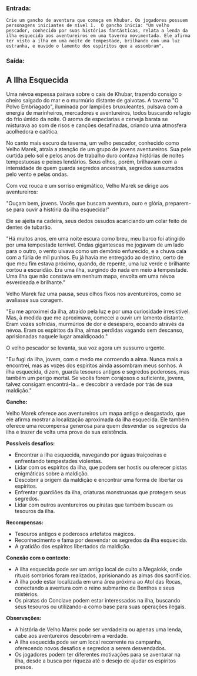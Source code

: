 ### Entrada:

```
Crie um gancho de aventura que começa em Khubar. Os jogadores possuem personagens iniciantes de nível 1.  O gancho inicia: "Um velho pescador, conhecido por suas histórias fantásticas, relata a lenda da ilha esquecida aos aventureiros em uma taverna movimentada. Ele afirma ter visto a ilha em uma noite de tempestade, brilhando com uma luz estranha, e ouvido o lamento dos espíritos que a assombram".
```

### Saída: 

## A Ilha Esquecida

Uma névoa espessa pairava sobre o cais de Khubar, trazendo consigo o cheiro salgado do mar e o murmúrio distante de gaivotas. A taverna "O Polvo Embriagado", iluminada por lampiões bruxuleantes, pulsava com a energia de marinheiros, mercadores e aventureiros, todos buscando refúgio do frio úmido da noite. O aroma de especiarias e cerveja barata se misturava ao som de risos e canções desafinadas, criando uma atmosfera acolhedora e caótica.

No canto mais escuro da taverna, um velho pescador, conhecido como Velho Marek, atraía a atenção de um grupo de jovens aventureiros. Sua pele curtida pelo sol e pelos anos de trabalho duro contava histórias de noites tempestuosas e peixes lendários. Seus olhos, porém, brilhavam com a intensidade de quem guarda segredos ancestrais, segredos sussurrados pelo vento e pelas ondas.

Com voz rouca e um sorriso enigmático, Velho Marek se dirige aos aventureiros:

"Ouçam bem, jovens. Vocês que buscam aventura, ouro e glória, preparem-se para ouvir a história da ilha esquecida!"

Ele se ajeita na cadeira, seus dedos ossudos acariciando um colar feito de dentes de tubarão.

"Há muitos anos, em uma noite escura como breu, meu barco foi atingido por uma tempestade terrível. Ondas gigantescas me jogavam de um lado para o outro, o vento uivava como um demônio enfurecido, e a chuva caía com a fúria de mil punhos. Eu já havia me entregado ao destino, certo de que meu fim estava próximo, quando, de repente, uma luz verde e brilhante cortou a escuridão. Era uma ilha, surgindo do nada em meio à tempestade. Uma ilha que não constava em nenhum mapa, envolta em uma névoa esverdeada e brilhante."

Velho Marek faz uma pausa, seus olhos fixos nos aventureiros, como se avaliasse sua coragem.

"Eu me aproximei da ilha, atraído pela luz e por uma curiosidade irresistível. Mas, à medida que me aproximava, comecei a ouvir um lamento distante. Eram vozes sofridas, murmúrios de dor e desespero, ecoando através da névoa. Eram os espíritos da ilha, almas perdidas vagando sem descanso, aprisionadas naquele lugar amaldiçoado."

O velho pescador se levanta, sua voz agora um sussurro urgente.

"Eu fugi da ilha, jovem, com o medo me corroendo a alma. Nunca mais a encontrei, mas as vozes dos espíritos ainda assombram meus sonhos. A ilha esquecida, dizem, guarda tesouros antigos e segredos poderosos, mas também um perigo mortal. Se vocês forem corajosos o suficiente, jovens, talvez consigam encontrá-la... e descobrir a verdade por trás de sua maldição."

**Gancho:**

Velho Marek oferece aos aventureiros um mapa antigo e desgastado, que ele afirma mostrar a localização aproximada da ilha esquecida. Ele também oferece uma recompensa generosa para quem desvendar os segredos da ilha e trazer de volta uma prova de sua existência.

**Possíveis desafios:**

* Encontrar a ilha esquecida, navegando por águas traiçoeiras e enfrentando tempestades violentas.
* Lidar com os espíritos da ilha, que podem ser hostis ou oferecer pistas enigmáticas sobre a maldição.
* Descobrir a origem da maldição e encontrar uma forma de libertar os espíritos.
* Enfrentar guardiões da ilha, criaturas monstruosas que protegem seus segredos.
* Lidar com outros aventureiros ou piratas que também buscam os tesouros da ilha.

**Recompensas:**

* Tesouros antigos e poderosos artefatos mágicos.
* Reconhecimento e fama por desvendar os segredos da ilha esquecida.
* A gratidão dos espíritos libertados da maldição.

**Conexão com o contexto:**

* A ilha esquecida pode ser um antigo local de culto a Megalokk, onde rituais sombrios foram realizados, aprisionando as almas dos sacrifícios.
* A ilha pode estar localizada em uma área próxima ao Atol das Rocas, conectando a aventura com o reino submarino de Benthos e seus mistérios.
* Os piratas do Conclave podem estar interessados na ilha, buscando seus tesouros ou utilizando-a como base para suas operações ilegais.

**Observações:**

* A história de Velho Marek pode ser verdadeira ou apenas uma lenda, cabe aos aventureiros descobrirem a verdade.
* A ilha esquecida pode ser um local recorrente na campanha, oferecendo novos desafios e segredos a serem desvendados.
* Os jogadores podem ter diferentes motivações para se aventurar na ilha, desde a busca por riqueza até o desejo de ajudar os espíritos presos.